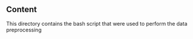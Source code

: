 ## Content
This directory contains the bash script that were used to perform the data preprocessing
